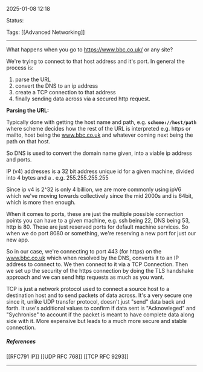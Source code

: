 2025-01-08 12:18

Status:

Tags: [[Advanced Networking]]

---

What happens when you go to https://www.bbc.co.uk/ or any site?

We're trying to connect to that host address and it's port. In general the process is:
1. parse the URL
2. convert the DNS to an ip address
3. create a TCP connection to that address
4. finally sending data across via a secured http request.

**Parsing the URL:**

Typically done with getting the host name and path, e.g. **`scheme://host/path`** where scheme decides how the rest of the URL is interpreted e.g. https or mailto, host being the www.bbc.co.uk and whatever coming next being the path on that host.

So DNS is used to convert the domain name given, into a viable ip address and ports.

IP (v4) addresses is a 32 bit address unique id for a given machine, divided into 4 bytes and a . e.g. 255.255.255.255   

Since ip v4 is 2^32 is only 4 billion, we are more commonly using ipV6 which we've moving towards collectively since the mid 2000s and is 64bit, which is more then enough.

When it comes to ports, these are just the multiple possible connection points you can have to a given machine, e.g. ssh being 22, DNS being 53, http is 80. These are just reserved ports for default machine services. So when we do port 8080 or something, we're reserving a new port for just our new app.

So in our case, we're connecting to port 443 (for https) on the www.bbc.co.uk which when resolved by the DNS, converts it to an IP address to connect to. We then connect to it via a TCP Connection. Then we set up the security of the https connection by doing the TLS handshake approach and we can send http requests as much as you want.

TCP is just a network protocol used to connect a source host to a destination host and to send packets of data across. It's a very secure one since it, unlike UDP transfer protocol, doesn't just "send" data back and forth. It use's additional values to confirm if data sent is "Acknowleged" and "Sychronise" to account if the packet is meant to have complete data along side with it. More expensive but leads to a much more secure and stable connection.


##### References

[[RFC791 IP]]
[[UDP RFC 768]]
[[TCP RFC 9293]]

----
